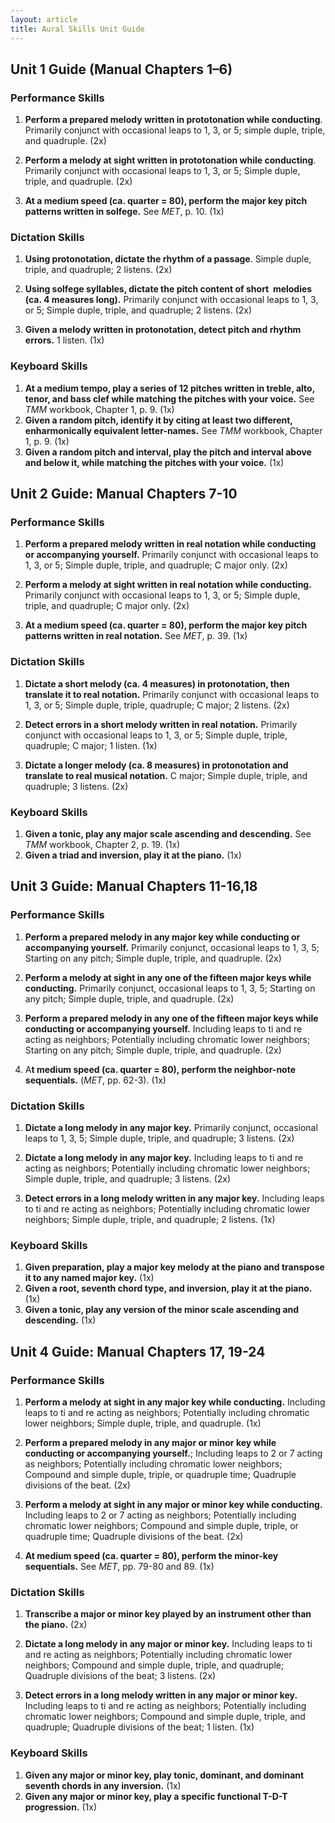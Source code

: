 ```yaml
---
layout: article
title: Aural Skills Unit Guide
---
```


## Unit 1 Guide (Manual Chapters 1–6)

### Performance Skills 

1. **Perform a prepared melody written in prototonation while conducting**. Primarily conjunct with occasional leaps to 1, 3, or 5; simple duple, triple, and quadruple. (2x) 

2. **Perform a melody at sight written in prototonation while conducting**. Primarily conjunct with occasional leaps to 1, 3, or 5; Simple duple, triple, and quadruple. (2x)   

3. **At a medium speed (ca. quarter = 80), perform the major key pitch patterns written in solfege.** See *MET*, p. 10. (1x) 

### Dictation Skills

1. **Using protonotation, dictate the rhythm of a passage**. Simple duple, triple, and quadruple; 2 listens. (2x)   

2. **Using solfege syllables, dictate the pitch content of short  melodies (ca. 4 measures long).** Primarily conjunct with occasional leaps to 1, 3, or 5; Simple duple, triple, and quadruple; 2 listens. (2x) 

3. **Given a melody written in protonotation, detect pitch and rhythm errors.** 1 listen. (1x)  

### Keyboard Skills

1. **At a medium tempo, play a series of 12 pitches written in treble, alto, tenor, and bass clef while matching the pitches with your voice.** See *TMM* workbook, Chapter 1, p. 9. (1x) 
2. **Given a random pitch, identify it by citing at least two different, enharmonically equivalent letter-names.** See *TMM* workbook, Chapter 1, p. 9. (1x) 
3. **Given a random pitch and interval, play the pitch and interval above and below it, while matching the pitches with your voice.** (1x) 
  

## Unit 2 Guide: Manual Chapters 7-10

### Performance Skills

1. **Perform a prepared melody written in real notation while conducting or accompanying yourself.** Primarily conjunct with occasional leaps to 1, 3, or 5; Simple duple, triple, and quadruple; C major only. (2x)   

2. **Perform a melody at sight written in real notation while conducting.** Primarily conjunct with occasional leaps to 1, 3, or 5; Simple duple, triple, and quadruple; C major only. (2x) 

3. **At a medium speed (ca. quarter = 80), perform the major key pitch patterns written in real notation.** See *MET*, p. 39. (1x) 

### Dictation Skills

1. **Dictate a short melody (ca. 4 measures) in protonotation, then translate it to real notation.** Primarily conjunct with occasional leaps to 1, 3, or 5; Simple duple, triple, quadruple; C major; 2 listens. (2x)  

2. **Detect errors in a short melody written in real notation.** Primarily conjunct with occasional leaps to 1, 3, or 5; Simple duple, triple, quadruple; C major; 1 listen. (1x)  

3. **Dictate a longer melody (ca. 8 measures) in protonotation and translate to real musical notation.** C major; Simple duple, triple, and quadruple; 3 listens. (2x) 

### Keyboard Skills

1. **Given a tonic, play any major scale ascending and descending.** See *TMM* workbook, Chapter 2, p. 19. (1x)  
2. **Given a triad and inversion, play it at the piano.** (1x) 

## Unit 3 Guide: Manual Chapters 11-16,18

### Performance Skills

1. **Perform a prepared melody in any major key while conducting or accompanying yourself.** Primarily conjunct, occasional leaps to 1, 3, 5; Starting on any pitch; Simple duple, triple, and quadruple. (2x) 

2. **Perform a melody at sight in any one of the fifteen major keys while conducting.** Primarily conjunct, occasional leaps to 1, 3, 5; Starting on any pitch; Simple duple, triple, and quadruple. (2x) 

3. **Perform a prepared melody in any one of the fifteen major keys while conducting or accompanying yourself.** Including leaps to ti and re acting as neighbors; Potentially including chromatic lower neighbors; Starting on any pitch; Simple duple, triple, and quadruple. (2x)  

4. A**t medium speed (ca. quarter = 80), perform the neighbor-note sequentials.** (*MET*, pp. 62-3). (1x) 

### Dictation Skills

1. **Dictate a long melody in any major key.** Primarily conjunct, occasional leaps to 1, 3, 5; Simple duple, triple, and quadruple; 3 listens. (2x) 

2. **Dictate a long melody in any major key.** Including leaps to ti and re acting as neighbors; Potentially including chromatic lower neighbors; Simple duple, triple, and quadruple; 3 listens. (2x) 

3. **Detect errors in a long melody written in any major key.** Including leaps to ti and re acting as neighbors; Potentially including chromatic lower neighbors; Simple duple, triple, and quadruple; 2 listens. (1x)  

### Keyboard Skills

1. **Given preparation, play a major key melody at the piano and transpose it to any named major key.** (1x)  
2. **Given a root, seventh chord type, and inversion, play it at the piano.** (1x) 
3. **Given a tonic, play any version of the minor scale ascending and descending.** (1x)  

## Unit 4 Guide: Manual Chapters 17, 19-24

### Performance Skills

1. **Perform a melody at sight in any major key while conducting.** Including leaps to ti and re acting as neighbors; Potentially including chromatic lower neighbors; Simple duple, triple, and quadruple. (1x)    

2. **Perform a prepared melody in any major or minor key while conducting or accompanying yourself.**; Including leaps to 2 or 7 acting as neighbors; Potentially including chromatic lower neighbors; Compound and simple duple, triple, or quadruple time; Quadruple divisions of the beat. (2x)   

3. **Perform a melody at sight in any major or minor key while conducting.** Including leaps to 2 or 7 acting as neighbors; Potentially including chromatic lower neighbors; Compound and simple duple, triple, or quadruple time; Quadruple divisions of the beat. (2x)  

4. **At medium speed (ca. quarter = 80), perform the minor-key sequentials.** See *MET*, pp. 79-80 and 89. (1x) 
  

### Dictation Skills

1. **Transcribe a major or minor key played by an instrument other than the piano.** (2x) 
2. **Dictate a long melody in any major or minor key.** Including leaps to ti and re acting as neighbors; Potentially including chromatic lower neighbors; Compound and simple duple, triple, and quadruple; Quadruple divisions of the beat; 3 listens. (2x)  

3. **Detect errors in a long melody written in any major or minor key.** Including leaps to ti and re acting as neighbors; Potentially including chromatic lower neighbors; Compound and simple duple, triple, and quadruple; Quadruple divisions of the beat; 1 listen. (1x)  

### Keyboard Skills

1. **Given any major or minor key, play tonic, dominant, and dominant seventh chords in any inversion.** (1x) 
2. **Given any major or minor key, play a specific functional T-D-T progression.** (1x)